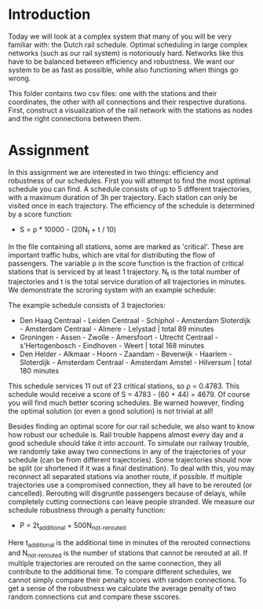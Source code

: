 # Introduction
Today we will look at a complex system that many of you will be very familiar with: the Dutch rail schedule. Optimal scheduling in large complex networks (such as our rail system) is notoriously hard. Networks like this have to be balanced between efficiency and robustness. We want our system to be as fast as possible, while also functioning when things go wrong.

This folder contains two csv files: one with the stations and their coordinates, the other with all connections and their respective durations. First, construct a visualization of the rail network with the stations as nodes and the right connections between them.

# Assignment
In this assignment we are interested in two things: efficiency and robustness of our schedules. First you will attempt to find the most optimal schedule you can find. A schedule consists of up to 5 different trajectories, with a maximum duration of 3h per trajectory. Each station can only be visited once in each trajectory. The efficiency of the schedule is determined by a score function:

- S = ρ * 10000 - (20N<sub>t</sub> + t / 10)

In the file containing all stations, some are marked as 'critical'. These are important traffic hubs, which are vital for distributing the flow of passengers. The variable ρ in the score function is the fraction of critical stations that is serviced by at least 1 trajectory. N<sub>t</sub> is the total number of trajectories and t is the total service duration of all trajectories in minutes. We demonstrate the scroring system with an example schedule:

The example schedule consists of 3 trajectories:
- Den Haag Centraal - Leiden Centraal - Schiphol - Amsterdam Sloterdijk - Amsterdam Centraal - Almere - Lelystad | total 89 minutes
- Groningen - Assen - Zwolle - Amersfoort - Utrecht Centraal - s'Hertogenbosch - Eindhoven - Weert | total 168 minutes
- Den Helder - Alkmaar - Hoorn - Zaandam - Beverwijk - Haarlem - Sloterdijk - Amsterdam Centraal - Amsterdam Amstel - Hilversum | total 180 minutes

This schedule services 11 out of 23 critical stations, so ρ = 0.4783. This schedule would receive a score of S = 4783 - (60 + 44) = 4679. Of course you will find much better scoring schedules. Be warned however, finding the optimal solution (or even a good solution) is not trivial at all!

Besides finding an optimal score for our rail schedule, we also want to know how robust our schedule is. Rail trouble happens almost every day and a good schedule should take it into account. To simulate our railway trouble, we randomly take away two connections in any of the trajectories of your schedule (can be from different trajectories). Some trajectories should now be split (or shortened if it was a final destination). To deal with this, you may reconnect all separated stations via another route, if possible. If multiple trajectories use a compromised connection, they all have to be rerouted (or cancelled). Rerouting will disgruntle passengers because of delays, while completely cutting connections can leave people stranded. We measure our schedule robustness through a penalty function:
- P = 2t<sub>additional</sub> + 500N<sub>not-rerouted</sub>

Here t<sub>additional</sub> is the additional time in minutes of the rerouted connections and N<sub>not-rerouted</sub> is the number of stations that cannot be rerouted at all. If multiple trajectories are rerouted on the same connection, they all contribute to the additional time. To compare different schedules, we cannot simply compare their penalty scores with random connections. To get a sense of the robustness we calculate the average penalty of two random connections cut and compare these sscores.
